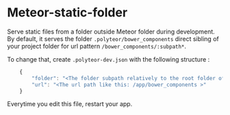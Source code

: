 # Meteor-static-folder

Serve static files from a folder outside Meteor folder during development.
By default, it serves the folder ```.polyteor/bower_components``` direct sibling of your project folder
for url pattern ```/bower_components/:subpath*```.

To change that, create ```.polyteor-dev.json``` with the following structure :

```js
    {
        "folder": "<The folder subpath relatively to the root folder of your project>",
        "url": "<The url path like this: /app/bower_components >"
    }
```

Everytime you edit this file, restart your app.

